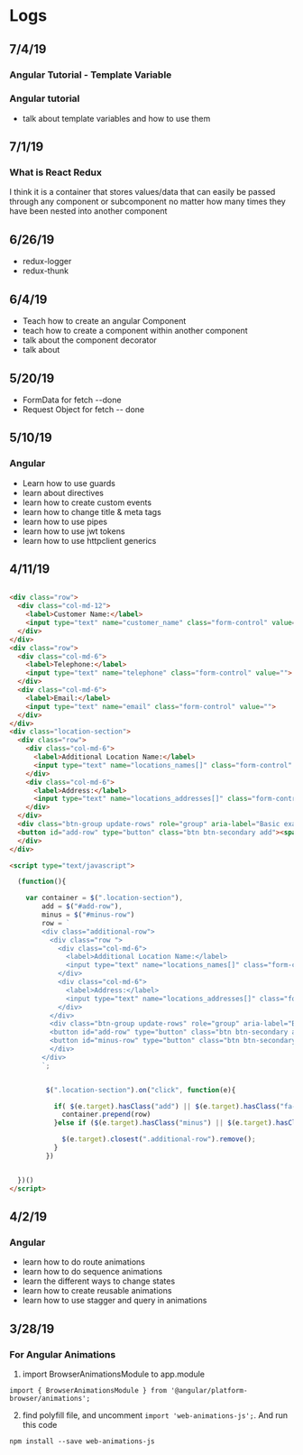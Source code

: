 # Logs

## 7/4/19

### Angular Tutorial - Template Variable


### Angular tutorial
- talk about template variables and how to use them

## 7/1/19

### What is React Redux

I think it is a container that stores values/data that can easily be passed through
any component or subcomponent no matter how many times they have been nested
into another component

## 6/26/19
- redux-logger
- redux-thunk

## 6/4/19
- Teach how to create an angular Component
- teach how to create a component within another component
- talk about the component decorator
- talk about


## 5/20/19
- FormData for fetch --done
- Request Object for fetch -- done


## 5/10/19

### Angular
- Learn how to use guards
- learn about directives
- learn how to create custom events
- learn how to change title & meta tags
- learn how to use pipes
- learn how to use jwt tokens
- learn how to use httpclient generics


## 4/11/19

```html

<div class="row">
  <div class="col-md-12">
    <label>Customer Name:</label>
    <input type="text" name="customer_name" class="form-control" value="">
  </div>
</div>
<div class="row">
  <div class="col-md-6">
    <label>Telephone:</label>
    <input type="text" name="telephone" class="form-control" value="">
  </div>
  <div class="col-md-6">
    <label>Email:</label>
    <input type="text" name="email" class="form-control" value="">
  </div>
</div>
<div class="location-section">
  <div class="row">
    <div class="col-md-6">
      <label>Additional Location Name:</label>
      <input type="text" name="locations_names[]" class="form-control" value="">
    </div>
    <div class="col-md-6">
      <label>Address:</label>
      <input type="text" name="locations_addresses[]" class="form-control" value="">
    </div>
  </div>
  <div class="btn-group update-rows" role="group" aria-label="Basic example">
  <button id="add-row" type="button" class="btn btn-secondary add"><span class="fa fa-plus"></span>  </button>
  </div>
</div>

<script type="text/javascript">

  (function(){

    var container = $(".location-section"),
        add = $("#add-row"),
        minus = $("#minus-row")
        row = `
        <div class="additional-row">
          <div class="row ">
            <div class="col-md-6">
              <label>Additional Location Name:</label>
              <input type="text" name="locations_names[]" class="form-control" value="">
            </div>
            <div class="col-md-6">
              <label>Address:</label>
              <input type="text" name="locations_addresses[]" class="form-control" value="">
            </div>
          </div>
          <div class="btn-group update-rows" role="group" aria-label="Basic example">
          <button id="add-row" type="button" class="btn btn-secondary add"><span class="fa fa-plus"></span>  </button>
          <button id="minus-row" type="button" class="btn btn-secondary minus"><span class="fa fa-minus"></span> </button>
          </div>
        </div>
        `;


         $(".location-section").on("click", function(e){

           if( $(e.target).hasClass("add") || $(e.target).hasClass("fa-plus") ){
             container.prepend(row)
           }else if ($(e.target).hasClass("minus") || $(e.target).hasClass("fa-minus")){

             $(e.target).closest(".additional-row").remove();
           }
         })


  })()
</script>
```

## 4/2/19

### Angular

- learn how to do route animations
- learn how to do sequence animations
- learn the different ways to change states
- learn how to create reusable animations
- learn how to use stagger and query in animations


## 3/28/19

### For Angular Animations

1. import BrowserAnimationsModule to app.module

```
import { BrowserAnimationsModule } from '@angular/platform-browser/animations';

```

2. find polyfill file, and uncomment `import 'web-animations-js';`. And run this code

```
npm install --save web-animations-js
```
